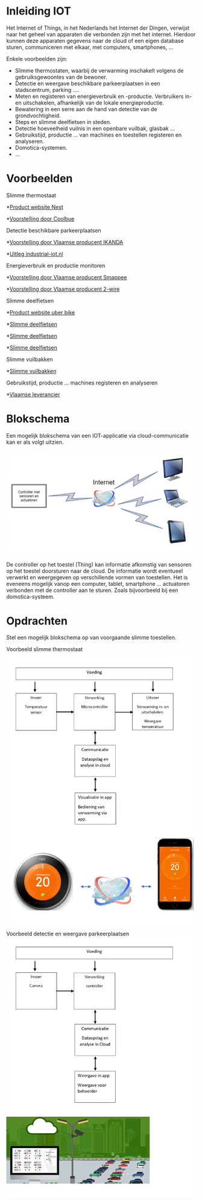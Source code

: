 # Inleiding IOT

Het Internet of Things, in het Nederlands het Internet der Dingen, verwijst naar het geheel van apparaten die verbonden zijn met het internet. Hierdoor kunnen deze apparaten gegevens naar de cloud of een eigen database sturen, communiceren met elkaar, met computers, smartphones, …

Enkele voorbeelden zijn:

* Slimme thermostaten, waarbij de verwarming inschakelt volgens de gebruiksgewoontes van de bewoner.
* Detectie en weergave beschikbare parkeerplaatsen in een stadscentrum, parking ….
* Meten en registeren van energieverbruik en -productie. Verbruikers in- en uitschakelen, afhankelijk van de lokale energieproductie. 
* Bewatering in een serre aan de hand van detectie van de grondvochtigheid.
* Steps en slimme deelfietsen in steden.
* Detectie hoeveelheid vuilnis in een openbare vuilbak, glasbak ...
* Gebruikstijd, productie … van machines en toestellen registeren en analyseren.
* Domotica-systemen.
* …


# Voorbeelden

Slimme thermostaat 

*[Product website Nest](https://store.google.com/be/product/nest_learning_thermostat_3rd_gen)

*[Voorstelling door Coolbue](https://www.youtube.com/watch?v=jfHO05LzPn8)


Detectie beschikbare parkeerplaatsen

*[Voorstelling door Vlaamse producent IKANDA](https://ikanda.be/nl/oplossingen/parkingbeheer)

*[Uitleg industrial-iot.nl](https://industrial-iot.nl/slimme-parkeerplaatsen-in-de-slimme-stad/)


Energieverbruik en productie monitoren

*[Voorstelling door Vlaamse producent Smappee](https://www.smappee.com/be_en/homepage)

*[Voorstelling door Vlaamse producent 2-wire](https://www.2-wire.net/)


Slimme deelfietsen

*[Product website uber bike](https://www.uber.com/be/nl/ride/uber-bike/)

*[Slimme deelfietsen](https://www.youtube.com/watch?v=lYBvx-kgr3A)

*[Slimme deelfietsen](https://goflash.com/)

*[Slimme deelfietsen](https://gocar.be/nl/autonieuws/mobiliteit/elektrische-deelsteps-alles-wat-je-erover-moet-weten)


Slimme vuilbakken

*[Slimme vuilbakken](https://industrial-iot.nl/prullenbakken-verbonden-met-internet/)


Gebruikstijd, productie … machines registeren en analyseren

*[Vlaamse leverancier](https://www.savaco.com/nl/events/detail/iot-in-de-praktijk-webinarreeks)

# Blokschema

Een mogelijk blokschema van een IOT-applicatie via cloud-communicatie kan er als volgt uitzien.

![Blokschema IOT](./assets/afbeeldingen/blokschemaIOT.png)

De controller op het toestel (Thing) kan informatie afkomstig van sensoren op het toestel doorsturen naar de cloud. De informatie wordt eventueel verwerkt en weergegeven op verschillende vormen van toestellen. 
Het is eveneens mogelijk vanop een computer, tablet, smartphone … actuatoren verbonden met de controller aan te sturen. Zoals bijvoorbeeld bij een domotica-systeem.  

# Opdrachten

Stel een mogelijk blokschema op van voorgaande slimme toestellen.

Voorbeeld slimme thermostaat

![Blokschema thermostaat](./assets/afbeeldingen/blokschemaThermostaat.png)


Voorbeeld detectie en weergave parkeerplaatsen
![Blokschema detectie en weergave parkeerplaatsen](./assets/afbeeldingen/blokschemaParking.png)

